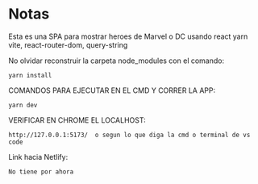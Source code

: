 # Notas
Esta es una SPA para mostrar heroes de Marvel o DC usando react yarn vite, react-router-dom, query-string

No olvidar reconstruir la carpeta node_modules con el comando:
```
yarn install
```

COMANDOS PARA EJECUTAR EN EL CMD Y CORRER LA APP:
```
yarn dev
```

VERIFICAR EN CHROME EL LOCALHOST:
```
http://127.0.0.1:5173/  o segun lo que diga la cmd o terminal de vs code
```

Link hacia Netlify:
```
No tiene por ahora
```